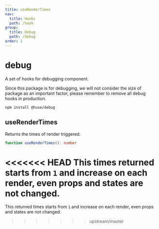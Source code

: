 ```yaml
---
title: useRenderTimes
nav:
  title: Hooks
  path: /hook
group:
  title: Debug
  path: /debug
order: 1
---
```


# debug

A set of hooks for debugging component.

Since this package is for debugging, we will not consider the size of package as an important factor, please remember to remove all debug hooks in production.

```shell
npm install @huse/debug
```

## useRenderTimes

Returns the times of render triggered.

```typescript
function useRenderTimes(): number
```

<<<<<<< HEAD
This times returned starts from `1` and increase on each render, even props and states are not changed.
=======
This returned times starts from `1` and increase on each render, even props and states are not changed.
>>>>>>> upstream/master

<code src="./demo/useRenderTimes.tsx">




